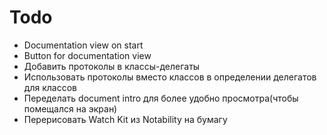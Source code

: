 # Todo #

* Documentation view on start
* Button for documentation view
* Добавить протоколы в классы-делегаты
* Использовать протоколы вместо классов в определении делегатов для классов
* Переделать document intro для более удобно просмотра(чтобы помещался на экран)
* Перерисовать Watch Kit из Notability на бумагу